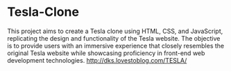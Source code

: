 # Tesla-Clone
This project aims to create a Tesla clone using HTML, CSS, and JavaScript, replicating  the design and functionality of the Tesla website. The objective is to provide users with  an immersive experience that closely resembles the original Tesla website while  showcasing proficiency in front-end web development technologies.
http://dks.lovestoblog.com/TESLA/
